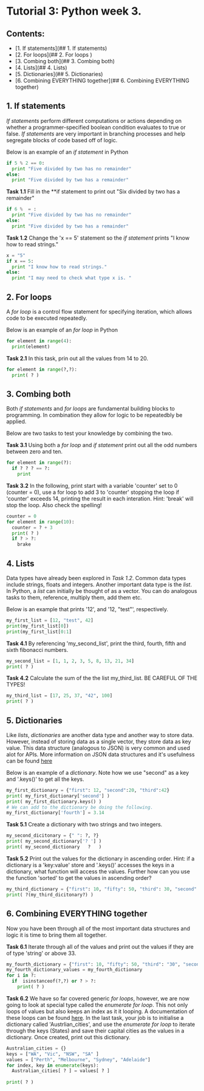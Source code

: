 # Tutorial 3: Python week 3. 


## Contents:
  - [1. If statements](## 1. If statements)
  - [2. For loops](## 2. For loops )
  - [3. Combing both](## 3. Combing both)
  - [4. Lists](## 4. Lists)
  - [5. Dictionaries](## 5. Dictionaries)
  - [6. Combining EVERYTHING together](## 6. Combining EVERYTHING together) 

 
## 1. If statements
*If statements* perform different computations or actions depending on whether a programmer-specified boolean condition evaluates to true or false. *If statements* are very important in branching processes and help segregate blocks of code based off of logic. 

Below is an example of an *if statement* in Python
```python
if 5 % 2 == 0:
  print "Five divided by two has no remainder"
else:
  print "Five divided by two has a remainder"
```
 **Task 1.1** 
 Fill in the **if statement to print out "Six divided by two has a remainder"
```python
if 6 %  = :
  print "Five divided by two has no remainder"
else:
  print "Five divided by two has a remainder"
```

 **Task 1.2** 
 Change the 'x == 5' statement so the *if statement* prints "I know how to read strings."
```python
x = "5"
if x == 5:
  print "I know how to read strings."
else:
  print "I may need to check what type x is. "
```

## 2. For loops 
A *for loop* is a control flow statement for specifying iteration, which allows code to be executed repeatedly. 

Below is an example of an *for loop* in Python
```python
for element in range(4):
  print(element)
```

**Task 2.1**
In this task, prin out all the values from 14 to 20.
```python
for element in range(?,?):
  print( ? )
```



## 3. Combing both
Both *if statements* and *for loops* are fundamental building blocks to programming. In combination they allow for logic to be repeatedbly be applied.

Below are two tasks to test your knowledge by combining the two. 

**Task 3.1** 
Using both a *for loop* and *if statement* print out all the odd numbers between zero and ten. 
```python
for element in range(?):
  if ? ? ? == ?:
    print 
```

**Task 3.2**
In the following, print start with a variable 'counter' set to 0 (counter = 0), use a for loop to add 3 to 'counter' stopping the loop if 'counter' exceeds 14, printing the result in each interation. Hint: 'break' will stop the loop. Also check the spelling!
```python
counter = 0 
for element in range(10):
  counter = ? + 3
  print( ? )
  if ? > ?:
    brake
```


## 4. Lists
Data types have already been explored in *Task 1.2*. Common data types include strings, floats and integers. Another important data type is the *list*. In Python, a *list* can initially be thought of as a vector. You can do analogous tasks to them, reference, multiply them, add them etc. 

Below is an example that prints '12', and '12, "test"', respectively. 
```python 
my_first_list = [12, "test", 42]
print(my_first_list[0])
print(my_first_list[0:1]
```
**Task 4.1**
By referencing 'my_second_list', print the third, fourth, fifth and sixth fibonacci numbers.
```python
my_second_list = [1, 1, 2, 3, 5, 8, 13, 21, 34] 
print( ? )
```

**Task 4.2**
Calculate the sum of the the list my_third_list. BE CAREFUL OF THE TYPES!
```python
my_third_list = [17, 25, 37, "42", 100]
print( ? )
```

## 5. Dictionaries
Like *lists*, *dictionaries* are another data type and another way to store data. However, instead of storing data as a single vector, they store data as key value. This data structure (analogous to JSON) is very common and used alot for APIs. More information on JSON data structures and it's usefulness can be found [here]()

Below is an example of a *dictionary*. Note how we use "second" as a key and '.keys()' to get all the keys.
```python
my_first_dictionary = {"first": 12, "second":20, "third":42}
print( my_first_dictionary['second'] ) 
print( my_first_dictionary.keys() )
# We can add to the dictionary be doing the following. 
my_first_dictionary['fourth'] = 3.14
```

**Task 5.1**
Create a dictionary with two strings and two integers.
```python
my_second_dicitonary = {" ": ?, ?}
print( my_second_dictionary['? '] )
print( my_second_dictionary   ?   )
```

**Task 5.2**
Print out the values for the dictionary in ascending order. Hint: if a dictionary is a 'key:value' store and '.keys()' accesses the keys in a dictionary, what function will access the values. Further how can you use the function 'sorted' to get the values in ascending order?
```python
my_third_dictionary = {"first": 10, "fifty": 50, "third": 30, "second": 20, "four": 40}
print( ?(my_third_dicitonary?) )
```
## 6. Combining EVERYTHING together
Now you have been through all of the most important data structures and logic it is time to bring them all together.

**Task 6.1** 
Iterate through all of the values and print out the values if they are of type 'string' or above 33. 
```python
my_fourth_dictionary = {"first": 10, "fifty": 50, "third": "30", "second": 20, "four": 40}
my_fourth_dictionary_values = my_fourth_dictionary
for i in ?: 
  if  isinstanceof(?,?) or ? > ?:
    print( ? ) 
```

**Task 6.2**
We have so far covered generic *for loops*, however, we are now going to look at special type called the *enumerate for loop*. This not only loops of values but also keeps an index as it it looping. A documentation of these loops can be found [here](http://book.pythontips.com/en/latest/enumerate.html). In the last task, your job is to initialise a dictionary called 'Austrlian_cities', and use the *enumerate for loop* to iterate through the keys (States) and save their capital cities as the values in a dictionary. Once created, print out this dictionary. 
```python
Australian_cities = {}
keys = ["WA", "Vic", "NSW", "SA" ]
values = ["Perth", "Melbourne", "Sydney", "Adelaide"]
for index, key in enumerate(keys):
  Australian_cities[ ? ] = values[ ? ]
 
print( ? )
```
